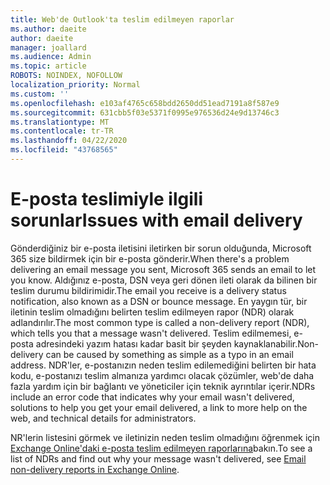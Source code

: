 ```yaml
---
title: Web'de Outlook'ta teslim edilmeyen raporlar
ms.author: daeite
author: daeite
manager: joallard
ms.audience: Admin
ms.topic: article
ROBOTS: NOINDEX, NOFOLLOW
localization_priority: Normal
ms.custom: ''
ms.openlocfilehash: e103af4765c658bdd2650dd51ead7191a8f587e9
ms.sourcegitcommit: 631cbb5f03e5371f0995e976536d24e9d13746c3
ms.translationtype: MT
ms.contentlocale: tr-TR
ms.lasthandoff: 04/22/2020
ms.locfileid: "43768565"
---
```

# <a name="issues-with-email-delivery"></a><span data-ttu-id="5a2ad-102">E-posta teslimiyle ilgili sorunlar</span><span class="sxs-lookup"><span data-stu-id="5a2ad-102">Issues with email delivery</span></span>

<span data-ttu-id="5a2ad-103">Gönderdiğiniz bir e-posta iletisini iletirken bir sorun olduğunda, Microsoft 365 size bildirmek için bir e-posta gönderir.</span><span class="sxs-lookup"><span data-stu-id="5a2ad-103">When there's a problem delivering an email message you sent, Microsoft 365 sends an email to let you know.</span></span> <span data-ttu-id="5a2ad-104">Aldığınız e-posta, DSN veya geri dönen ileti olarak da bilinen bir teslim durumu bildirimidir.</span><span class="sxs-lookup"><span data-stu-id="5a2ad-104">The email you receive is a delivery status notification, also known as a DSN or bounce message.</span></span> <span data-ttu-id="5a2ad-105">En yaygın tür, bir iletinin teslim olmadığını belirten teslim edilmeyen rapor (NDR) olarak adlandırılır.</span><span class="sxs-lookup"><span data-stu-id="5a2ad-105">The most common type is called a non-delivery report (NDR), which tells you that a message wasn't delivered.</span></span> <span data-ttu-id="5a2ad-106">Teslim edilmemesi, e-posta adresindeki yazım hatası kadar basit bir şeyden kaynaklanabilir.</span><span class="sxs-lookup"><span data-stu-id="5a2ad-106">Non-delivery can be caused by something as simple as a typo in an email address.</span></span> <span data-ttu-id="5a2ad-107">NDR'ler, e-postanızın neden teslim edilemediğini belirten bir hata kodu, e-postanızı teslim almanıza yardımcı olacak çözümler, web'de daha fazla yardım için bir bağlantı ve yöneticiler için teknik ayrıntılar içerir.</span><span class="sxs-lookup"><span data-stu-id="5a2ad-107">NDRs include an error code that indicates why your email wasn't delivered, solutions to help you get your email delivered, a link to more help on the web, and technical details for administrators.</span></span>

<span data-ttu-id="5a2ad-108">NR'lerin listesini görmek ve iletinizin neden teslim olmadığını öğrenmek için [Exchange Online'daki e-posta teslim edilmeyen raporlarına](https://docs.microsoft.com/exchange/mail-flow-best-practices/non-delivery-reports-in-exchange-online/non-delivery-reports-in-exchange-online)bakın.</span><span class="sxs-lookup"><span data-stu-id="5a2ad-108">To see a list of NDRs and find out why your message wasn't delivered, see [Email non-delivery reports in Exchange Online](https://docs.microsoft.com/exchange/mail-flow-best-practices/non-delivery-reports-in-exchange-online/non-delivery-reports-in-exchange-online).</span></span>